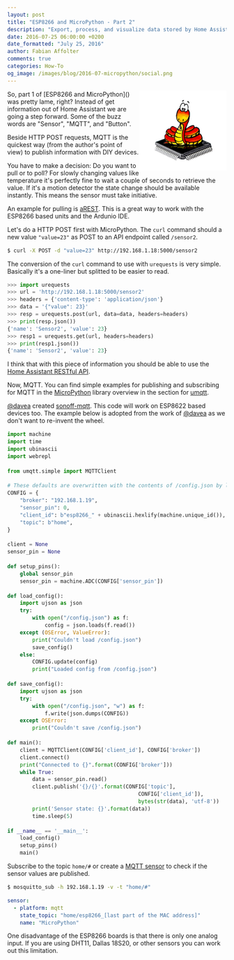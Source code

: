 ```yaml
---
layout: post
title: "ESP8266 and MicroPython - Part 2"
description: "Export, process, and visualize data stored by Home Assistant."
date: 2016-07-25 06:00:00 +0200
date_formatted: "July 25, 2016"
author: Fabian Affolter
comments: true
categories: How-To
og_image: /images/blog/2016-07-micropython/social.png
---
```


<img src='/images/blog/2016-07-micropython/micropython.png' style='clear: right; border:none; box-shadow: none; float: right; margin-bottom: 12px;' width='200' />
So, part 1 of [ESP8266 and MicroPython]() was pretty lame, right? Instead of get information out of Home Assistant we are going a step forward. Some of the buzz words are "Sensor", "MQTT", and "Button". 

<!--more-->

Beside HTTP POST requests, MQTT is the quickest way (from the author's point of view) to publish information with DIY devices. 

You have to make a decision: Do you want to pull or to poll? For slowly changing values like temperature it's perfectly fine to wait a couple of seconds to retrieve the value. If it's a motion detector the state change should be available instantly. This means the sensor must take initiative. 

An example for pulling is [aREST](/components/sensor.arest/). This is a great way to work with the ESP8266 based units and the Ardunio IDE. 

Let's do a HTTP POST first with MicroPython. The `curl` command should a new value `"value=23"` as POST to an API endpoint called `/sensor2`.

```bash
$ curl -X POST -d "value=23" http://192.168.1.18:5000/sensor2
```

The conversion of the `curl` command to use with `urequests` is very simple. Basically it's a one-liner but splitted to be easier to read.
 
```python
>>> import urequests
>>> url = 'http://192.168.1.18:5000/sensor2'
>>> headers = {'content-type': 'application/json'}
>>> data = '{"value": 23}'
>>> resp = urequests.post(url, data=data, headers=headers)
>>> print(resp.json())
{'name': 'Sensor2', 'value': 23}
>>> resp1 = urequests.get(url, headers=headers)
>>> print(resp1.json())
{'name': 'Sensor2', 'value': 23}
```

I think that with this piece of information you should be able to use the [Home Assistant RESTful API](/developers/rest_api/).

Now, MQTT. You can find simple examples for publishing and subscribing for MQTT in the [MicroPython](https://github.com/micropython/micropython-lib) library overview in the section for [umqtt](https://github.com/micropython/micropython-lib/tree/master/umqtt.simple). 

[@davea](https://github.com/davea) created [sonoff-mqtt](https://github.com/davea/sonoff-mqtt). This code will work on ESP8622 based devices too. The example below is adopted from the work of [@davea](https://github.com/davea) as we don't want to re-invent the wheel.


```python
import machine
import time
import ubinascii
import webrepl

from umqtt.simple import MQTTClient

# These defaults are overwritten with the contents of /config.json by load_config()
CONFIG = {
    "broker": "192.168.1.19",
    "sensor_pin": 0, 
    "client_id": b"esp8266_" + ubinascii.hexlify(machine.unique_id()),
    "topic": b"home",
}

client = None
sensor_pin = None

def setup_pins():
    global sensor_pin
    sensor_pin = machine.ADC(CONFIG['sensor_pin'])

def load_config():
    import ujson as json
    try:
        with open("/config.json") as f:
            config = json.loads(f.read())
    except (OSError, ValueError):
        print("Couldn't load /config.json")
        save_config()
    else:
        CONFIG.update(config)
        print("Loaded config from /config.json")

def save_config():
    import ujson as json
    try:
        with open("/config.json", "w") as f:
            f.write(json.dumps(CONFIG))
    except OSError:
        print("Couldn't save /config.json")

def main():
    client = MQTTClient(CONFIG['client_id'], CONFIG['broker'])
    client.connect()
    print("Connected to {}".format(CONFIG['broker']))
    while True:
        data = sensor_pin.read()
        client.publish('{}/{}'.format(CONFIG['topic'],
                                          CONFIG['client_id']),
                                          bytes(str(data), 'utf-8'))
        print('Sensor state: {}'.format(data))
        time.sleep(5)

if __name__ == '__main__':
    load_config()
    setup_pins()
    main()
```

Subscribe to the topic `home/#` or create a [MQTT sensor](/components/sensor.mqtt/) to check if the sensor values are published.

```bash
$ mosquitto_sub -h 192.168.1.19 -v -t "home/#"
```

```yaml
sensor:
  - platform: mqtt
    state_topic: "home/esp8266_[last part of the MAC address]"
    name: "MicroPython"
```

One disadvantage of the ESP8266 boards is that there is only one analog input. If you are using DHT11, Dallas 18S20, or other sensors you can work out this limitation.

